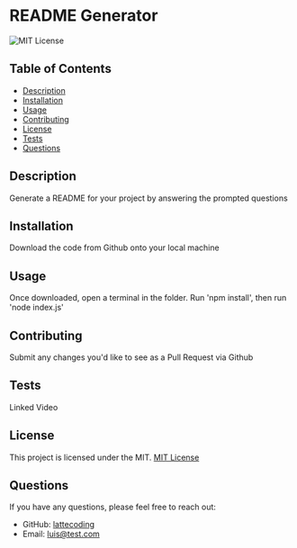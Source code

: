 # README Generator

![MIT License](https://img.shields.io/badge/License-MIT-yellow.svg)

## Table of Contents
- [Description](#description)
- [Installation](#installation)
- [Usage](#usage)
- [Contributing](#contributing)
- [License](#license)
- [Tests](#tests)
- [Questions](#questions)

## Description
Generate a README for your project by answering the prompted questions

## Installation
Download the code from Github onto your local machine

## Usage
Once downloaded, open a terminal in the folder. Run 'npm install', then run 'node index.js'

## Contributing
Submit any changes you'd like to see as a Pull Request via Github

## Tests
Linked Video

## License

This project is licensed under the MIT.
[MIT License](https://opensource.org/licenses/MIT)

## Questions
If you have any questions, please feel free to reach out:

- GitHub: [lattecoding](https://github.com/lattecoding)
- Email: luis@test.com
